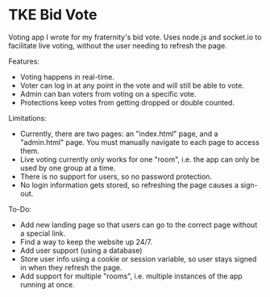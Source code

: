 # TKE Bid Vote
Voting app I wrote for my fraternity's bid vote. Uses node.js and socket.io to facilitate live voting, without the user needing to refresh the page.

Features:
- Voting happens in real-time.
- Voter can log in at any point in the vote and will still be able to vote.
- Admin can ban voters from voting on a specific vote.
- Protections keep votes from getting dropped or double counted.

Limitations:
- Currently, there are two pages: an "index.html" page, and a "admin.html" page. You must manually navigate to each page to access them.
- Live voting currently only works for one "room", i.e. the app can only be used by one group at a time.
- There is no support for users, so no password protection.
- No login information gets stored, so refreshing the page causes a sign-out.

To-Do:
- Add new landing page so that users can go to the correct page without a special link.
- Find a way to keep the website up 24/7.
- Add user support (using a database)
- Store user info using a cookie or session variable, so user stays signed in when they refresh the page.
- Add support for multiple "rooms", i.e. multiple instances of the app running at once.
